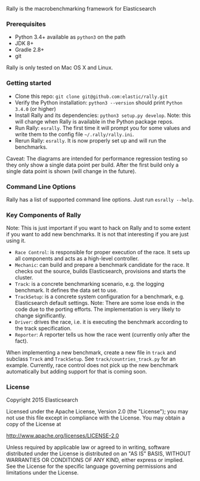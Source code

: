 Rally is the macrobenchmarking framework for Elasticsearch

### Prerequisites

* Python 3.4+ available as `python3` on the path
* JDK 8+
* Gradle 2.8+
* git

Rally is only tested on Mac OS X and Linux.

### Getting started

* Clone this repo: `git clone git@github.com:elastic/rally.git`
* Verify the Python installation: `python3 --version` should print `Python 3.4.0` (or higher)
* Install Rally and its dependencies: `python3 setup.py develop`. Note: this will change when Rally is available in the Python package repos.
* Run Rally: `esrally`. The first time it will prompt you for some values and write them to the config file `~/.rally/rally.ini`.
* Rerun Rally: `esrally`. It is now properly set up and will run the benchmarks.

Caveat: The diagrams are intended for performance regression testing so they only show a single data point per build. After the first build only a single data point is shown (will change in the future).  

### Command Line Options

Rally has a list of supported command line options. Just run `esrally --help`.

### Key Components of Rally

Note: This is just important if you want to hack on Rally and to some extent if you want to add new benchmarks. It is not that interesting if you are just using it.

* `Race Control`: is responsible for proper execution of the race. It sets up all components and acts as a high-level controller.
* `Mechanic`: can build and prepare a benchmark candidate for the race. It checks out the source, builds Elasticsearch, provisions and starts the cluster.
* `Track`: is a concrete benchmarking scenario, e.g. the logging benchmark. It defines the data set to use.
* `TrackSetup`: is a concrete system configuration for a benchmark, e.g. Elasticsearch default settings. Note: There are some lose ends in the code due to the porting efforts. The implementation is very likely to change significantly.
* `Driver`: drives the race, i.e. it is executing the benchmark according to the track specification.
* `Reporter`: A reporter tells us how the race went (currently only after the fact).

When implementing a new benchmark, create a new file in `track` and subclass `Track` and `TrackSetup`. See `track/countries_track.py` for an example.
Currently, race control does not pick up the new benchmark automatically but adding support for that is coming soon. 
 
### License
 
Copyright 2015 Elasticsearch
 
Licensed under the Apache License, Version 2.0 (the "License"); you may not use this file except in compliance with the License. You may obtain a copy of the License at
 
  http://www.apache.org/licenses/LICENSE-2.0
 
Unless required by applicable law or agreed to in writing, software distributed under the License is distributed on an "AS IS" BASIS, WITHOUT WARRANTIES OR CONDITIONS OF ANY KIND, either express or implied. See the License for the specific language governing permissions and limitations under the License.